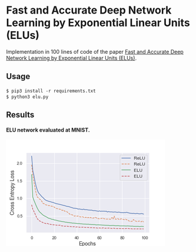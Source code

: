 # Fast and Accurate Deep Network Learning by Exponential Linear Units (ELUs)

Implementation in 100 lines of code of the paper [Fast and Accurate Deep Network Learning by Exponential Linear Units (ELUs)](https://arxiv.org/abs/1511.07289).

## Usage

```commandline
$ pip3 install -r requirements.txt
$ python3 elu.py
```

## Results



#### ELU network evaluated at MNIST. 



 ![](Imgs/elu.png)
